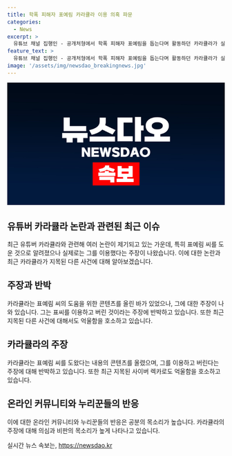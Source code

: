 ```yaml
---
title: 학폭 피해자 표예림 카라큘라 이용 의혹 파문
categories:
  - News
excerpt: >
  유튜브 채널 집행인 - 공개처형에서 학폭 피해자 표예림을 돕는다며 활동하던 카라큘라가 실제로는 표씨를 콘텐츠로 이용했다는 주장이 나왔다. 해당 주장은 카라큘라가 통화한 녹취록에 근거하고 있으며, 녹취록에서는 표씨에 대한 냉담한 발언이 담겨 있다. 또한, 카라큘라는 유명 먹방 유튜버 쯔양을 협박한 사이버 렉카로도 논란에 휩싸였다. 이에 누리꾼들은 공분을 토로하고 있으며, 카라큘라는 자신의 억울함을 검찰 조사에서 밝히겠다고 밝혔다.
feature_text: >
  유튜브 채널 집행인 - 공개처형에서 학폭 피해자 표예림을 돕는다며 활동하던 카라큘라가 실제로는 표씨를 콘텐츠로 이용했다는 주장이 나왔다. 해당 주장은 카라큘라가 통화한 녹취록에 근거하고 있으며, 녹취록에서는 표씨에 대한 냉담한 발언이 담겨 있다. 또한, 카라큘라는 유명 먹방 유튜버 쯔양을 협박한 사이버 렉카로도 논란에 휩싸였다. 이에 누리꾼들은 공분을 토로하고 있으며, 카라큘라는 자신의 억울함을 검찰 조사에서 밝히겠다고 밝혔다.
image: '/assets/img/newsdao_breakingnews.jpg'
---
```


<p><img src="/assets/img/newsdao_breakingnews.jpg" alt="ranknews 속보" /></p>

<h2 data-ke-size="size26">유튜버 카라큘라 논란과 관련된 최근 이슈</h2>

<p data-ke-size="size16">최근 유튜버 카라큘라와 관련해 여러 논란이 제기되고 있는 가운데, 특히 표예림 씨를 도운 것으로 알려졌으나 실제로는 그를 이용했다는 주장이 나왔습니다. 이에 대한 논란과 최근 카라큘라가 지목된 다른 사건에 대해 알아보겠습니다.</p>

<h2 data-ke-size="size26">주장과 반박</h2>

<p data-ke-size="size16">카라큘라는 표예림 씨의 도움을 위한 콘텐츠를 올린 바가 있었으나, 그에 대한 주장이 나와 있습니다. 그는 표씨를 이용하고 버린 것이라는 주장에 반박하고 있습니다. 또한 최근 지목된 다른 사건에 대해서도 억울함을 호소하고 있습니다.</p>

<h2 data-ke-size="size26">카라큘라의 주장</h2>

<p data-ke-size="size16">카라큘라는 표예림 씨를 도왔다는 내용의 콘텐츠를 올렸으며, 그를 이용하고 버린다는 주장에 대해 반박하고 있습니다. 또한 최근 지목된 사이버 렉카로도 억울함을 호소하고 있습니다.</p>

<h2 data-ke-size="size26">온라인 커뮤니티와 누리꾼들의 반응</h2>

<p data-ke-size="size16">이에 대한 온라인 커뮤니티와 누리꾼들의 반응은 공분의 목소리가 높습니다. 카라큘라의 주장에 대해 의심과 비판의 목소리가 높게 나타나고 있습니다.</p>
실시간 뉴스 속보는, <a href="https://newsdao.kr" rel="dofollow">https://newsdao.kr</a>


